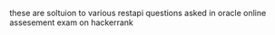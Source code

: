 these are soltuion to various restapi questions asked in oracle online assesement exam on hackerrank

